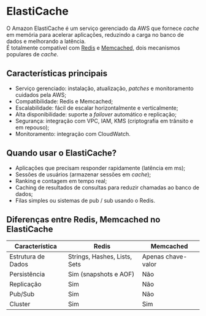 # ElastiCache

O Amazon ElastiCache é um serviço gerenciado da AWS que fornece _cache_ em
memória para acelerar aplicações, reduzindo a carga no banco de dados e
melhorando a latência.  
É totalmente compatível com [Redis](https://redis.io) e
[Memcached](https://memcached.org), dois mecanismos populares de _cache_.

## Características principais

- Serviço gerenciado: instalação, atualização, _patches_ e monitoramento cuidados pela AWS;
- Compatibilidade: Redis e Memcached;
- Escalabilidade: fácil de escalar horizontalmente e verticalmente;
- Alta disponibilidade: suporte a _failover_ automático e replicação;
- Segurança: integração com VPC, IAM, KMS (criptografia em trânsito e em repouso);
- Monitoramento: integração com CloudWatch.

## Quando usar o ElastiCache?

- Aplicações que precisam responder rapidamente (latência em ms);
- Sessões de usuários (armazenar sessões em _cache_);
- Ranking e contagem em tempo real;
- Caching de resultados de consultas para reduzir chamadas ao banco de dados;
- Filas simples ou sistemas de pub / sub usando o Redis.

## Diferenças entre Redis, Memcached no ElastiCache

| Característica    | Redis                                | Memcached              |
|-------------------|--------------------------------------|------------------------|
| Estrutura de Dados| Strings, Hashes, Lists, Sets         | Apenas chave-valor    |
| Persistência      | Sim (snapshots e AOF)               | Não                    |
| Replicação        | Sim                                  | Não                    |
| Pub/Sub           | Sim                                  | Não                    |
| Cluster           | Sim                                  | Sim                    |




